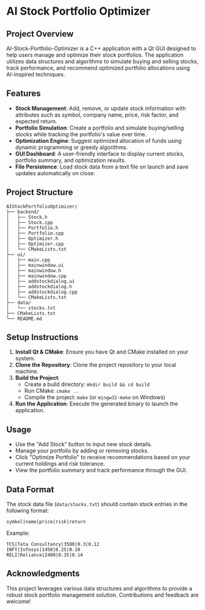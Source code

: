 # AI Stock Portfolio Optimizer

## Project Overview
AI-Stock-Portfolio-Optimizer is a C++ application with a Qt GUI designed to help users manage and optimize their stock portfolios. The application utilizes data structures and algorithms to simulate buying and selling stocks, track performance, and recommend optimized portfolio allocations using AI-inspired techniques.

## Features
- **Stock Management**: Add, remove, or update stock information with attributes such as symbol, company name, price, risk factor, and expected return.
- **Portfolio Simulation**: Create a portfolio and simulate buying/selling stocks while tracking the portfolio's value over time.
- **Optimization Engine**: Suggest optimized allocation of funds using dynamic programming or greedy algorithms.
- **GUI Dashboard**: A user-friendly interface to display current stocks, portfolio summary, and optimization results.
- **File Persistence**: Load stock data from a text file on launch and save updates automatically on close.

## Project Structure
```
AIStockPortfolioOptimizer/
├── backend/
│   ├── Stock.h
│   ├── Stock.cpp
│   ├── Portfolio.h
│   ├── Portfolio.cpp
│   ├── Optimizer.h
│   ├── Optimizer.cpp
│   └── CMakeLists.txt
├── ui/
│   ├── main.cpp
│   ├── mainwindow.ui
│   ├── mainwindow.h
│   ├── mainwindow.cpp
│   ├── addstockdialog.ui
│   ├── addstockdialog.h
│   ├── addstockdialog.cpp
│   └── CMakeLists.txt
├── data/
│   └── stocks.txt
├── CMakeLists.txt
└── README.md
```

## Setup Instructions
1. **Install Qt & CMake**: Ensure you have Qt and CMake installed on your system.
2. **Clone the Repository**: Clone the project repository to your local machine.
3. **Build the Project**:
   - Create a build directory: `mkdir build && cd build`
   - Run CMake: `cmake ..`
   - Compile the project: `make` (or `mingw32-make` on Windows)
4. **Run the Application**: Execute the generated binary to launch the application.

## Usage
- Use the "Add Stock" button to input new stock details.
- Manage your portfolio by adding or removing stocks.
- Click "Optimize Portfolio" to receive recommendations based on your current holdings and risk tolerance.
- View the portfolio summary and track performance through the GUI.

## Data Format
The stock data file (`data/stocks.txt`) should contain stock entries in the following format:
```
symbol|name|price|risk|return
```
Example:
```
TCS|Tata Consultancy|3500|0.3|0.12
INFY|Infosys|1450|0.25|0.10
RELI|Reliance|2400|0.35|0.14
```

## Acknowledgments
This project leverages various data structures and algorithms to provide a robust stock portfolio management solution. Contributions and feedback are welcome!
